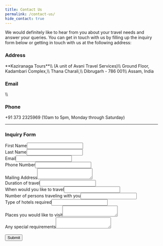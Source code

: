 ```yaml
---
title: Contact Us
permalink: /contact-us/
hide_contact: true
---
```

We would definitely like to hear from you about your travel needs and answer your queries. You can get in touch with us by filling up the inquiry form below or getting in touch with us at the following address:

<h3 class="icon fa-home"> Address</h3>
**Kaziranaga Tours**\\
(A unit of Avani Travel Services)\\
Ground Floor, Kadambari Complex,\\
Thana Charali,\\
Dibrugarh - 786 001\\
Assam, India

<h3 class="icon fa-envelope-o"> Email</h3>
<sudarshan@kazirangatours.com>\\
<kazirangatours@gmail.com>

<h3 class="icon fa-mobile"> Phone</h3>
+91 373 2325969 (10am to 5pm, Monday through Saturday)

<hr>

### Inquiry Form

<form method="post" action="//a.kishan.info/forms/?kt@g">
    <div class="row uniform 50%">
        <div class="6u  12u$(3)"><label>First Name</label><input type="text" name="First Name"></div>
        <div class="6u$ 12u$(3)"><label>Last Name</label><input type="text" name="Last Name"></div>
        <div class="6u  12u$(3)"><label>Email</label><input type="email" name="Email"></div>
        <div class="6u$ 12u$(3)"><label>Phone Number</label><input type="text" name="Phone Number"></div>
        <div class="12u"><label>Mailing Address</label><textarea name="Mailing Address" rows="2"></textarea></div>
        <div class="6u  12u$(3)"><label>Duration of travel</label><input type="text" name="Duration of travel"></div>
        <div class="6u$ 12u$(3)"><label>When would you like to travel</label><input type="text" name="When would you like to travel"></div>
        <div class="6u  12u$(3)"><label>Number of persons traveling with you</label><input type="text" name="Number of persons traveling with you"></div>
        <div class="6u$ 12u$(3)"><label>Type of hotels required</label><input type="text" name="Type of hotels required"></div>
        <div class="6u  12u$(3)"><label>Places you would like to visit</label><textarea name="Places you would like to visit" rows="2"></textarea></div>
        <div class="6u$ 12u$(3)"><label>Any special requirements</label><textarea name="Any special requirements" rows="2"></textarea></div>
    </div><br>
    <input type="submit" value="Submit">
</form>